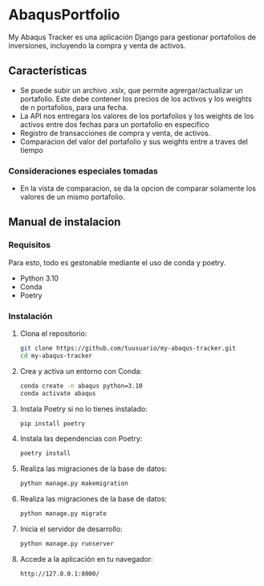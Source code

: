 # AbaqusPortfolio

My Abaqus Tracker es una aplicación Django para gestionar portafolios de inversiones, incluyendo la compra y venta de activos.

## Características

- Se puede subir un archivo .xslx, que permite agrergar/actualizar un portafolio. Este debe contener los precios de los activos y los weights de n portafolios, para una fecha.
- La API nos entregara los valores de los portafolios y los weights de los activos entre dos fechas para un portafolio en especifico
- Registro de transacciones de compra y venta, de activos.
- Comparacion del valor del portafolio y sus weights entre a traves del tiempo

### Consideraciones especiales tomadas

- En la vista de comparacion, se da la opcion de comparar solamente los valores de un mismo portafolio.

## Manual de instalacion

### Requisitos

Para esto, todo es gestonable mediante el uso de conda y poetry.

- Python 3.10
- Conda
- Poetry

### Instalación

1. Clona el repositorio:

   ```bash
   git clone https://github.com/tuusuario/my-abaqus-tracker.git
   cd my-abaqus-tracker
   ```

2. Crea y activa un entorno con Conda:

   ```bash
   conda create -n abaqus python=3.10
   conda activate abaqus
   ```

3. Instala Poetry si no lo tienes instalado:

   ```bash
   pip install poetry
   ```

4. Instala las dependencias con Poetry:

   ```bash
   poetry install
   ```

5. Realiza las migraciones de la base de datos:

   ```bash
   python manage.py makemigration

   ```

6. Realiza las migraciones de la base de datos:

   ```bash
   python manage.py migrate

   ```

7. Inicia el servidor de desarrollo:

   ```bash
   python manage.py runserver
   ```

8. Accede a la aplicación en tu navegador:

   ```bash
   http://127.0.0.1:8000/
   ```
